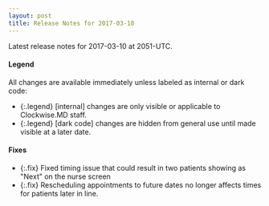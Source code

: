 ```yaml
---
layout: post
title: Release Notes for 2017-03-10
---
```


Latest release notes for 2017-03-10 at 2051-UTC.

<div class='legend' markdown='1'>

#### Legend

All changes are available immediately unless labeled as internal or dark code:

- {:.legend} [internal] changes are only visible or applicable to Clockwise.MD staff.
- {:.legend} [dark code] changes are hidden from general use until made visible at a later date.

</div>


<div class='fixes' markdown='1'>

#### Fixes

- {:.fix} Fixed timing issue that could result in two patients showing as "Next" on the nurse screen
- {:.fix} Rescheduling appointments to future dates no longer affects times for patients later in line.

</div>
